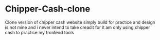 # Chipper-Cash-clone
Clone version of chipper cash website simply build for practice and design is not mine and i never intend to take creadit for it am only using chipper cash to practice my frontend tools
